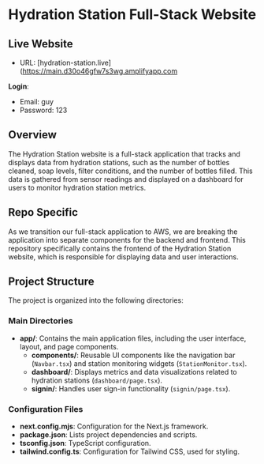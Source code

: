 # Hydration Station Full-Stack Website

## Live Website 
- URL: [hydration-station.live](https://main.d30o46gfw7s3wg.amplifyapp.com
  
**Login**:
- Email: guy
- Password: 123

## Overview
The Hydration Station website is a full-stack application that tracks and displays data from hydration stations, such as the number of bottles cleaned, soap levels, filter conditions, and the number of bottles filled. This data is gathered from sensor readings and displayed on a dashboard for users to monitor hydration station metrics. 

## Repo Specific
As we transition our full-stack application to AWS, we are breaking the application into separate components for the backend and frontend. This repository specifically contains the frontend of the Hydration Station website, which is responsible for displaying data and user interactions.

## Project Structure
The project is organized into the following directories:

### Main Directories
- **app/**: Contains the main application files, including the user interface, layout, and page components.
  - **components/**: Reusable UI components like the navigation bar (`Navbar.tsx`) and station monitoring widgets (`StationMonitor.tsx`).
  - **dashboard/**: Displays metrics and data visualizations related to hydration stations (`dashboard/page.tsx`).
  - **signin/**: Handles user sign-in functionality (`signin/page.tsx`).

### Configuration Files
- **next.config.mjs**: Configuration for the Next.js framework.
- **package.json**: Lists project dependencies and scripts.
- **tsconfig.json**: TypeScript configuration.
- **tailwind.config.ts**: Configuration for Tailwind CSS, used for styling.
